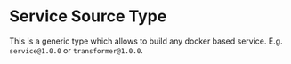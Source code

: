 # Service Source Type

This is a generic type which allows to build any docker based service. E.g. `service@1.0.0` or `transformer@1.0.0`.
